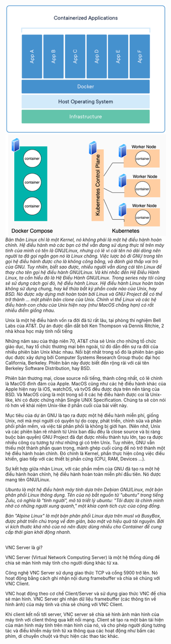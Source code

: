 ![Docker](image.png)
![Docker compose](image-1.png)
<br>
<i>Bản thân Linux chỉ là một Kernel, nó không phải là một hệ điều hành hoàn chỉnh. Hệ điều hành mà các bạn có thể vẫn đang sử dụng thực tế trên máy tính của mình có tên là GNU/Linux, nhưng có lẽ vì cái tên nó dài dòng nên người ta đã gọi ngắn gọn nó là Linux chăng. Việc lược bỏ đi GNU trong tên gọi hệ điều hành được cho là không công bằng, và đánh giá thấp vai trò của GNU. Tuy nhiên, biết sao được, nhiều người vẫn dùng cái tên Linux để thay cho tên gọi hệ điều hành GNU/Linux. Và khi nhắc đến Hệ Điều Hành Linux, ta cần hiểu đó là Hệ Điều Hành GNU/Linux. Trong series này tôi cũng sẽ sử dụng cách gọi đó, hệ điều hành Linux.
Hệ điều hành Linux hoàn toàn không sử dụng chung, hay kế thừa bất kỳ phần code nào của Unix, hay BSD. Nó được xây dựng mới hoàn toàn bởi Linus và GNU Project để có thể trở thành … một phiên bản clone của Unix. Chính vì thế Linux và các hệ điều hành con cháu của Unix hiện nay (như MacOS chẳng hạn) có rất nhiều điểm giống nhau.</i>

Unix là một hệ điều hành vốn ra đời đã từ rất lâu, tại phòng thí nghiệm Bell Labs của AT&T. Dự án được dẫn dắt bởi Ken Thompson và Dennis Ritchie, 2 nhà khoa học máy tính nổi tiếng
<br>

Những năm sau của thập niên 70, AT&T chia sẻ Unix cho những tổ chức giáo dục, hay tổ chức thương mại bên ngoài, từ đó dẫn đến sự ra đời của nhiều phiên bản Unix khác nhau. Nổi bật nhất trong số đó là phiên bản giáo dục được xây dựng bởi Computer Systems Research Group thuộc đại học California, Berkeley. Phiên bản này được biết đến rộng rãi với cái tên Berkeley Software Distribution, hay BSD.
<br>

Phiên bản thương mại, close source nổi tiếng, thành công nhất, có lẽ chính là MacOS đình đám của Apple. MacOS cũng như các hệ điều hành khác của Apple hiện nay là iOS, watchOS, và tvOS đều được dựa trên nền tảng của BSD. Và MacOS cũng là một trong số ít các hệ điều hành được coi là Unix-like, khi có được chứng nhận Single UNIX Specification. Chúng ta sẽ còn nói rõ hơn về khái niệm Unix-like ở phần cuối của bài viết này.
<br>

Mục tiêu của dự án GNU là tạo ra được một hệ điều hành miễn phí, giống Unix, nơi mà mọi người có quyền tự do copy, phát triển, chỉnh sửa và phân phối phần mềm, và việc tái phân phối là không bị giới hạn. (Nên nhớ, Unix và các phiên bản rẽ nhánh từ Unix ban đầu đều là close source và bị ràng buộc bản quyền)
GNU Project đã đạt được nhiều thành tựu lớn, tạo ra được nhiều công cụ tương tự như những gì có trên Unix. Tuy nhiên, GNU vẫn thiếu một thành phần quan trọng, mảnh ghép cuối cùng để nó trở thành một hệ điều hành hoàn chỉnh. Đó chính là Kernel, phần thực hiện công việc điều khiển, giao tiếp với các thiết bị phần cứng (CPU, RAM, Devices …).
<br>

Sự kết hợp giữa nhân Linux, với các phần mềm của GNU đã tạo ra một hệ điều hành hoàn chỉnh, hệ điều hành hoàn toàn miễn phí đầu tiên. Nó được mang tên GNU/Linux.
<br>

<i>Ubuntu là một hệ điều hành máy tính dựa trên Debian GNU/Linux, một bản phân phối Linux thông dụng. Tên của nó bắt nguồn từ "ubuntu" trong tiếng Zulu, có nghĩa là "tình người", mô tả triết lý ubuntu: "Tôi được là chính mình nhờ có những người xung quanh," một khía cạnh tích cực của cộng đồng.</i>
<br>
<i>

Bản "Alpine Linux" là một bản phân phối Linux dựa trên musl và BusyBox, được phát triển chú trọng về đơn giản, bảo mật và hiệu quả tài nguyên. Bởi vì kích thước khá nhỏ của nó nên được dùng nhiều cho Container để cung cấp thời gian khởi động nhanh.</i>

<br>
VNC Server là gì?

VNC Server (Virtual Network Computing Server) là một hệ thống dùng để chia sẻ màn hình máy tính cho người dùng khác từ xa.

Công nghệ VNC Server sử dụng giao thức TCP và cổng 5900 trở lên. Nó hoạt động bằng cách ghi nhận nội dung framebuffer và chia sẻ chúng với VNC Client.

VNC hoạt động theo cơ chế Client/Server và sử dụng giao thức VNC để chia sẻ màn hình. VNC Server ghi nhận dữ liệu framebuffer (các thông tin về hình ảnh) của máy tính và chia sẻ chúng với VNC Client. 

Khi client kết nối tới server, VNC server sẽ chia sẻ hình ảnh màn hình của máy tính với client thông qua kết nối mạng. Client sẽ tạo ra một bản tái hiện của màn hình máy tính trên màn hình của nó, và cho phép người dùng tương tác và điều khiển máy tính từ xa thông qua các hoạt động như bấm các phím, di chuyển chuột và thực hiện các thao tác khác.

